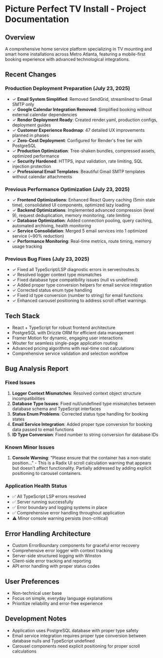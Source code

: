 # Picture Perfect TV Install - Project Documentation

## Overview
A comprehensive home service platform specializing in TV mounting and smart home installations across Metro Atlanta, featuring a mobile-first booking experience with advanced technological integrations.

## Recent Changes
### Production Deployment Preparation (July 23, 2025)
- ✓ **Email System Simplified**: Removed SendGrid, streamlined to Gmail SMTP only
- ✓ **Google Calendar Integration Removed**: Simplified booking without external calendar dependencies
- ✓ **Render Deployment Ready**: Created render.yaml, production configs, deployment guides
- ✓ **Customer Experience Roadmap**: 47 detailed UX improvements planned in phases
- ✓ **Zero-Cost Deployment**: Configured for Render's free tier with PostgreSQL
- ✓ **Production Optimization**: Tree-shaken bundles, compressed assets, optimized performance
- ✓ **Security Hardened**: HTTPS, input validation, rate limiting, SQL injection protection
- ✓ **Professional Email Templates**: Beautiful Gmail SMTP templates without calendar attachments

### Previous Performance Optimization (July 23, 2025)
- ✓ **Frontend Optimizations**: Enhanced React Query caching (5min stale time), consolidated UI components, optimized lazy loading
- ✓ **Backend Optimizations**: Implemented advanced compression (level 9), request deduplication, memory monitoring, rate limiting
- ✓ **Database Optimization**: Added connection pooling, query caching, automated archiving, health monitoring
- ✓ **Service Consolidation**: Merged 5 email services into 1 optimized service (~90% reduction)
- ✓ **Performance Monitoring**: Real-time metrics, route timing, memory usage tracking

### Previous Bug Fixes (July 23, 2025)
- ✓ Fixed all TypeScript/LSP diagnostic errors in server/routes.ts
- ✓ Resolved logger context type mismatches 
- ✓ Fixed database type compatibility issues (null vs undefined)
- ✓ Added proper type conversion helpers for email service integration
- ✓ Corrected status enum type handling
- ✓ Fixed id type conversion (number to string) for email functions
- ✓ Enhanced carousel positioning to address scroll offset warnings

## Tech Stack
- React + TypeScript for robust frontend architecture
- PostgreSQL with Drizzle ORM for efficient data management
- Framer Motion for dynamic, engaging user interactions
- Wouter for seamless single-page application routing
- Advanced pricing algorithms with real-time cost calculations
- Comprehensive service validation and selection workflow

## Bug Analysis Report
### Fixed Issues
1. **Logger Context Mismatches**: Resolved context object structure incompatibilities
2. **Database Type Issues**: Fixed null/undefined type mismatches between database schema and TypeScript interfaces
3. **Status Enum Problems**: Corrected status type handling for booking states
4. **Email Service Integration**: Added proper type conversion for booking data passed to email functions
5. **ID Type Conversion**: Fixed number to string conversion for database IDs

### Known Minor Issues
1. **Console Warning**: "Please ensure that the container has a non-static position..." - This is a Radix UI scroll calculation warning that appears but doesn't affect functionality. Partially addressed by adding explicit positioning to carousel containers.

### Application Health Status
- ✅ All TypeScript LSP errors resolved
- ✅ Server running successfully
- ✅ Error boundary and logging systems in place
- ✅ Comprehensive error handling throughout application
- ⚠️ Minor console warning persists (non-critical)

## Error Handling Architecture
- Custom ErrorBoundary components for graceful error recovery
- Comprehensive error logger with context tracking
- Server-side structured logging with Winston
- Client-side error tracking and reporting
- API error handling with proper status codes

## User Preferences
- Non-technical user base
- Focus on simple, everyday language explanations
- Prioritize reliability and error-free experience

## Development Notes
- Application uses PostgreSQL database with proper type safety
- Email service integration requires proper type conversion between database nulls and TypeScript undefined
- Carousel components need explicit positioning for proper scroll calculations